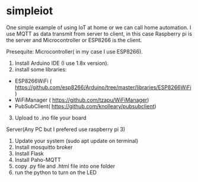 # simpleiot


One simple example of using IoT at home or we can call home automation. I use MQTT as data transmit from server to client, in this case 
Raspberry pi is the server and Microcontroller or ESP8266 is the client. 

Presequite: 
Microcontroller( in my case I use ESP8266). 
1. Install Arduino IDE (I use 1.8x version). 
2. install some libraries: 
  - ESP8266WiFi ( https://github.com/esp8266/Arduino/tree/master/libraries/ESP8266WiFi)
  - WiFiManager ( https://github.com/tzapu/WiFiManager)
  - PubSubClient( https://github.com/knolleary/pubsubclient)
3. Upload to .ino file your board 

Server(Any PC but I prefered use raspberry pi 3)

1. Update your system (sudo apt update on terminal)
2. Install mosquitto broker
3. Install Flask
4. Install Paho-MQTT
5. copy .py file and .html file into one folder
6. run the python to turn on  the LED 




